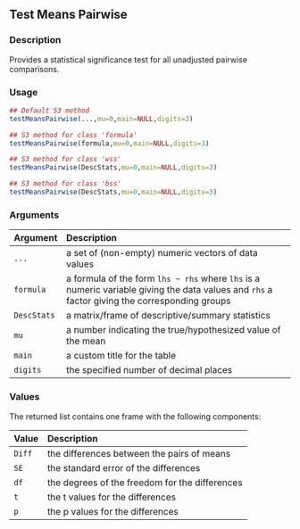 ## Test Means Pairwise

### Description

Provides a statistical significance test for all unadjusted pairwise comparisons.

### Usage

```r
## Default S3 method
testMeansPairwise(...,mu=0,main=NULL,digits=3)

## S3 method for class 'formula'
testMeansPairwise(formula,mu=0,main=NULL,digits=3)

## S3 method for class 'wss'
testMeansPairwise(DescStats,mu=0,main=NULL,digits=3)

## S3 method for class 'bss'
testMeansPairwise(DescStats,mu=0,main=NULL,digits=3)
```

### Arguments

Argument | Description
:-- | :--
```...``` | a set of (non-empty) numeric vectors of data values
```formula``` | a formula of the form `lhs ~ rhs` where `lhs` is a numeric variable giving the data values and `rhs` a factor giving the corresponding groups
```DescStats``` | a matrix/frame of descriptive/summary statistics
```mu``` | a number indicating the true/hypothesized value of the mean
```main``` | a custom title for the table
```digits``` | the specified number of decimal places

### Values

The returned list contains one frame with the following components:

Value | Description
:-- | :--
```Diff``` | the differences between the pairs of means
```SE``` | the standard error of the differences
```df``` | the degrees of the freedom for the differences
```t``` | the t values for the differences
```p``` | the p values for the differences
